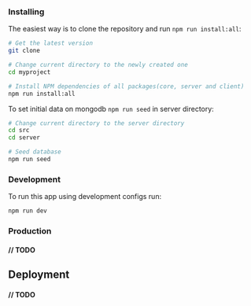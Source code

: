 ### Installing

The easiest way is to clone the repository and run `npm run install:all`:

```bash
# Get the latest version
git clone

# Change current directory to the newly created one
cd myproject

# Install NPM dependencies of all packages(core, server and client)
npm run install:all
```

To set initial data on mongodb `npm run seed` in server directory:

```bash
# Change current directory to the server directory
cd src
cd server

# Seed database
npm run seed
```

### Development

To run this app using development configs run:

```bash
npm run dev
```

### Production

#### // TODO

## Deployment

#### // TODO
